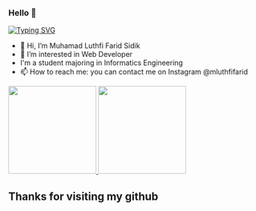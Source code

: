 ### Hello 👋

[![Typing SVG](https://readme-typing-svg.herokuapp.com?font=Architects+Daughter&color=4693db&size=30&lines=Hey!+It's+Luthfi!;I'm+a+Web+Developer...;And+I+am+Indonesian)](https://git.io/typing-svg)

- 👋 Hi, I’m Muhamad Luthfi Farid Sidik
- 👀 I’m interested in Web Developer
- I'm a student majoring in Informatics Engineering
- 📫 How to reach me: you can contact me on Instagram @mluthfifarid

<p align="left">
<a href="https://github.com/mluthfifarid">
  <img height="175em" src="https://github-readme-stats-eight-theta.vercel.app/api?username=mluthfifarid&show_icons=true&theme=algolia&include_all_commits=true&count_private=true"/>
  <img height="175em" src="https://github-readme-stats-eight-theta.vercel.app/api/top-langs/?username=mluthfifarid&layout=compact&langs_count=8&theme=algolia"/>
</a>
</p>

## Thanks for visiting my github

